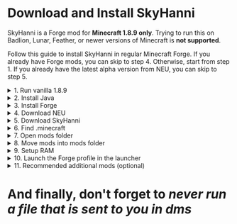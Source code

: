 # Download and Install SkyHanni

SkyHanni is a Forge mod for **Minecraft 1.8.9 only**.
Trying to run this on Badlion, Lunar, Feather, or newer versions of Minecraft is **not supported**.

Follow this guide to install SkyHanni in regular Minecraft Forge.
If you already have Forge mods, you can skip to step 4. Otherwise, start from step 1.
If you already have the latest alpha version from NEU, you can skip to step 5.

<details>
<summary>1. Run vanilla 1.8.9</summary>

Run Minecraft 1.8.9, unmodded, for 10 seconds, then close it.

</details>


<details>
<summary>2. Install Java</summary>

To play with mods, you need Java.
Install [Java 8](https://www.java.com/download/ie_manual.jsp).
Double-click the file to install it.

</details>


<details>
<summary>3. Install Forge</summary>

Forge is the system that loads your mods into the game.
You need Java to run Forge.
Download [Forge for 1.8.9](https://files.minecraftforge.net/net/minecraftforge/forge/index_1.8.9.html).
Click installer, when you double-click the file, install as client.
If Forge does not open with Java, download [Jarfix](https://johann.loefflmann.net/en/software/jarfix/index.html),
double click it, then try running Forge again.

</details>


<details>
<summary>4. Download NEU</summary>

Neu is NotEnoughUpdates, another Forge mod that contains files that SkyHanni depends on to function.
You can install it from [Moulberry's Bush Discord Server](https://discord.gg/moulberry) in the
channel [#🧪neu-alphas](https://discord.com/channels/516977525906341928/1028896920346841118) or
from [SkyHanni Discord](https://discord.com/invite/skyhanni-997079228510117908) in the
channel [#neu-updates](https://discord.com/channels/997079228510117908/1123201092193366027)

</details>


<details>
<summary>5. Download SkyHanni</summary>

SkyHanni has 2 update circles: [Full Release](https://github.com/hannibal002/SkyHanni/releases/latest)
and [Beta](https://github.com/hannibal002/SkyHanni/releases).

In general, it is recommended to use the **Full Release**.
It updates every 3–4 weeks and should run very stable.
If you find bugs or miss features in the full version, they might be fixed/implemented already in a beta version.

The **Beta Version**, on the other hand, gets updated multiple times a week,
has new features earlier but also may contain more bugs.

</details>


<details>
<summary>6. Find .minecraft</summary>

Once you have downloaded both NEU and SkyHanni, you need to navigate to your `.minecraft` folder.
On Windows, open file explorer, in the file location bar at the top type in `%appdata%` and open `.minecraft`.
On Mac, go to `~/Library/Application Support/minecraft`.

</details>


<details>
<summary>7. Open mods folder</summary>

If there is a "mods" folder, great! Open it.
Otherwise, create one and name it exactly "mods".

</details>


<details>
<summary>8. Move mods into mods folder</summary>

Move both your downloaded NEU file and SkyHanni file into the folder.
(If you have already an older version of NEU or SkyHanni in that folder, delete it.)

*Note: if you have a problem, people may ask to see your mod folder - that is this folder.*

</details>


<details>
<summary>9. Setup RAM</summary>

If you're running mods, you also need to set up your allocated ram.
If you don't know how much ram your computer has,
follow [this guide](https://www.howtogeek.com/435644/how-to-see-how-much-ram-is-in-your-pc-and-its-speed/).
To allocate ram, go to installation, press the 3 dots next to the installation you are using,
click edit, press more options.
In JVM arguments, look for something that says -Xmx2G or some other number followed by G.
That number is the amount you have allocated for Minecraft to use.
If you have 2G of ram on your computer, you might struggle to play Minecraft.
Try to allocate 1G. If you have 4G, allocate 2G. If you
have 8 or more G, allocate 4G.
You should never need more than 4G, unless you have more mods, than you know what to do.

</details>


<details>
<summary>10. Launch the Forge profile in the launcher</summary>

Installing Minecraft Forge should have set the profile for you, but if it didn't, go to installations,
select new installation, under version you need to find Forge for 1.8.9 (most likely at the top or bottom)

</details>


<details>
<summary>11. Recommended additional mods (optional)</summary>

[OptiFine](https://optifine.net/adloadx?f=preview_OptiFine_1.8.9_HD_U_M6_pre2.jar)
and [Patcher](https://sk1er.club/mods/patcher).
Those two mods help you get more FPS in game and lets you change many more performance
settings.

*Ask on discord if you need help with those.*

</details>

<h1>And finally, don't forget to <i><b>never run a file that is sent to you in dms</b></i></h1>